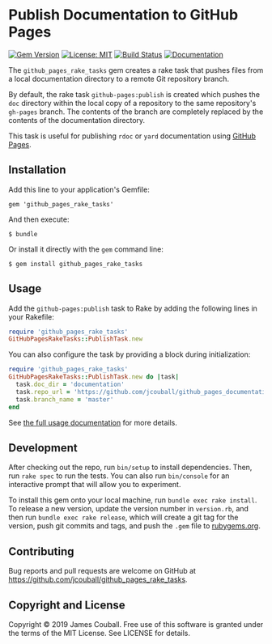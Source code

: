 # Publish Documentation to GitHub Pages

[![Gem Version](https://badge.fury.io/rb/github_pages_rake_tasks.svg)](https://badge.fury.io/rb/github_pages_rake_tasks)
[![License: MIT](https://img.shields.io/badge/License-MIT-yellow.svg)](https://opensource.org/licenses/MIT)
[![Build Status](https://travis-ci.com/jcouball/github_pages_rake_tasks.svg?branch=master)](https://travis-ci.com/jcouball/github_pages_rake_tasks)
[![Documentation](https://img.shields.io/badge/Documentation-OK-green.svg)](https://jcouball.github.io/github_pages_rake_tasks/)

The `github_pages_rake_tasks` gem creates a rake task that pushes files
from a local documentation directory to a remote Git repository branch.

By default, the rake task `github-pages:publish` is created which pushes the `doc`
directory within the local copy of a repository to the same repository's
`gh-pages` branch.  The contents of the branch are completely replaced by the
contents of the documentation directory.

This task is useful for publishing `rdoc` or `yard` documentation using
[GitHub Pages](https://pages.github.com).

## Installation

Add this line to your application's Gemfile:

    gem 'github_pages_rake_tasks'

And then execute:

    $ bundle

Or install it directly with the `gem` command line:

    $ gem install github_pages_rake_tasks

## Usage

Add the `github-pages:publish` task to Rake by adding the following lines in your Rakefile:

```Ruby
require 'github_pages_rake_tasks'
GitHubPagesRakeTasks::PublishTask.new
```

You can also configure the task by providing a block during initialization:

```Ruby
require 'github_pages_rake_tasks'
GitHubPagesRakeTasks::PublishTask.new do |task|
  task.doc_dir = 'documentation'
  task.repo_url = 'https://github.com/jcouball/github_pages_documentation'
  task.branch_name = 'master'
end
```

See [the full usage documentation](https://github.com/pages/jcouball/guthub_pages_rake_tasks) for more details.

## Development

After checking out the repo, run `bin/setup` to install dependencies. Then, run `rake spec` to run the tests. You can also run `bin/console` for an interactive prompt that will allow you to experiment.

To install this gem onto your local machine, run `bundle exec rake install`. 
To release a new version, update the version number in `version.rb`, and then run 
`bundle exec rake release`, which will create a git tag for the version, push git 
commits and tags, and push the `.gem` file to [rubygems.org](https://rubygems.org).

## Contributing

Bug reports and pull requests are welcome on GitHub at https://github.com/jcouball/github_pages_rake_tasks.

## Copyright and License

Copyright © 2019 James Couball. Free use of this software is granted under the terms of the MIT License. See LICENSE for details.
